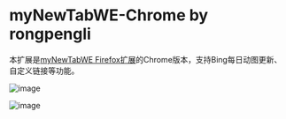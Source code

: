 # myNewTabWE-Chrome by rongpengli

本扩展是[myNewTabWE Firefox扩展](https://github.com/sakuyaa/myNewTabWE)的Chrome版本，支持Bing每日动图更新、自定义链接等功能。

![image](https://raw.githubusercontent.com/rongpengli/myNewTabWE-Chrome/refs/heads/master/images/ScreenShot1.png)

![image](https://raw.githubusercontent.com/rongpengli/myNewTabWE-Chrome/refs/heads/master/images/ScreenShot2.png)
